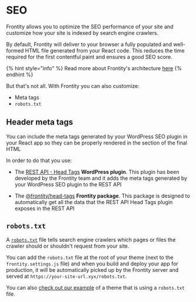 # SEO

Frontity allows you to optimize the SEO performance of your site and customize how your site is indexed by search engine crawlers. 

By default, Frontity will deliver to your browser a fully populated and well-formed HTML file generated from your React code.
This reduces the time required for the first contentful paint and ensures a good SEO score.

{% hint style="info" %}
Read more about Frontity's architecture [here](../architecture/) 
{% endhint %}

But that's not all.
With Frontity you can also customize:

- Meta tags 
- `robots.txt`

## Header meta tags

You can include the meta tags generated by your WordPress SEO plugin in your React app so they can be properly rendered in the <head> section of the final HTML

In order to do that you use:

- The [REST API - Head Tags](../frontity-plugins/rest-api-head-tags.md) **WordPress plugin**.
This plugin has been developed by the Frontity team and it adds the meta tags generated by your WordPress SEO plugin to the REST API

- The [@frontity/head-tags](../api-reference-1/frontity-head-tags.md) **Frontity package**.
This package is designed to automatically get all the data that the REST API Head Tags plugin exposes in the REST API

## `robots.txt`

A [`robots.txt`](https://support.google.com/webmasters/answer/6062608) file tells search engine crawlers which pages or files the crawler should or shouldn't request from your site.

You can add the `robots.txt` file at the root of your theme (next to the `frontity.settings.js` file) and when you build and deploy your app for production, it will be automatically picked up by the Frontity server and served at `https://your-site-url.xyx/robots.txt`.

You can also [check out our example](https://github.com/frontity/frontity/blob/1460e7c03ce3600f4f8ece0d6cf8fadb2bf9b526/examples/mars-theme-example/robots.txt)  of a theme that is using a `robots.txt` file.
